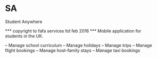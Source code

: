 # SA
Student Anywhere

*** copyright to fafa services ltd feb 2016 ***
Mobile application for students in the UK.

– Manage school curriculum
– Manage holidays
– Manage trips
– Manage flight bookings
– Manage host-family stays
– Manage taxi bookings

